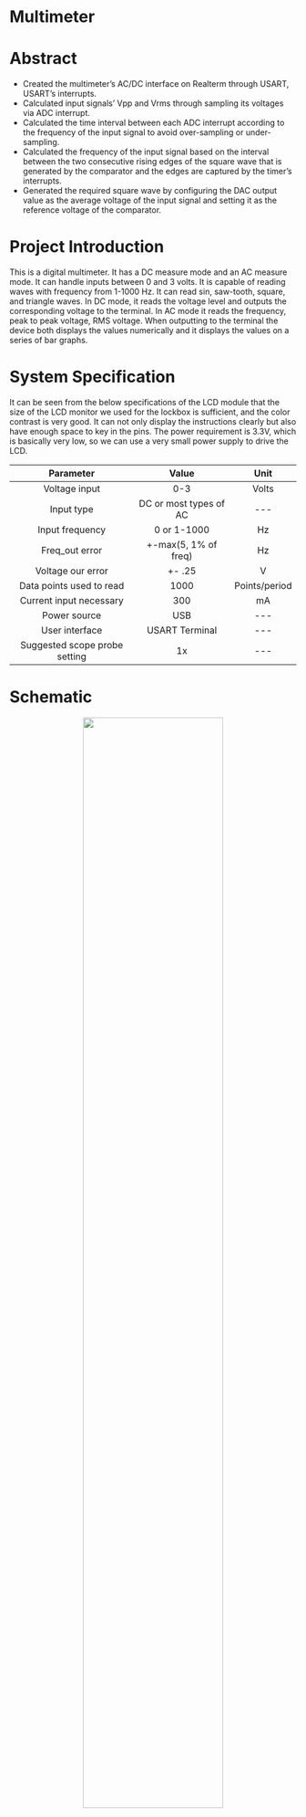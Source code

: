 # Multimeter

# Abstract
* Created the multimeter’s AC/DC interface on Realterm through USART, USART’s interrupts.
* Calculated input signals’ Vpp and Vrms through sampling its voltages via ADC interrupt.
* Calculated the time interval between each ADC interrupt according to the frequency of the input signal to avoid over-sampling or under-sampling.
* Calculated the frequency of the input signal based on the interval between the two consecutive rising edges of the square wave that is generated by the comparator and the edges are captured by the timer’s interrupts.
* Generated the required square wave by configuring the DAC output value as the average voltage of the input signal and setting it as the reference voltage of the comparator.

# Project Introduction
This is a digital multimeter. It has a DC measure mode and an AC measure mode. It can handle inputs between 0 and 3 volts.  It is capable of reading waves with frequency from 1-1000 Hz. It can read sin, saw-tooth, square, and triangle waves. In DC mode, it reads the voltage level and outputs the corresponding voltage to the terminal. In AC mode it reads the frequency, peak to peak voltage, RMS voltage. When outputting to the terminal the device both displays the values numerically and it displays the values on a series of bar graphs.<br />

# System Specification
It can be seen from the below specifications of the LCD module that the size of the LCD monitor we used for the lockbox is sufficient, and the color contrast is very good. It can not only display the instructions clearly but also have enough space to key in the pins. The power requirement is 3.3V, which is basically very low, so we can use a very small power supply to drive the LCD. <br />

| Parameter | Value | Unit |
| :-----------:  | :-----------: |:-----------: |
| Voltage input| 0-3 | Volts |
| Input type |DC or most types of AC|---|
| Input frequency | 0 or 1-1000 |Hz|
| Freq_out error | +-max(5, 1% of freq) |Hz|
| Voltage our error| +- .25 |V|
| Data points used to read |1000|Points/period|
| Current input necessary | 300 |mA|
| Power source | USB |---|
| User interface | USART Terminal |---|
| Suggested scope probe setting | 1x |---|

# Schematic
<p align="center">
  <img src="Media/Schematic1.jpg" alt="" width="70%"/>
</p>

# Software Architecture
* Main Function:<br/>
Our main function has three cases, a default where the user picks between AC and DC voltage, then the AC measure and the DC measure. It chooses between them using a USART interrupt based on a key press from the user. In dc mode it measures and calculates the DC voltage (discussed later) then prints the result to the terminal. When printing to the terminal it prints DC then makes a bar graph by printing “0v” on colunm 0, “1v” on column 20, “2v” on column 40, and “3v” on column 60, on the next row it prints 60 columns of dashes. Finally, it converter the voltage to a corresponding number of columns out of 60 (3v =60 columns) and prints that many columns worth of “x” on the next row. The printing for all the bar graphs work in exactly this way. Once we print the values and everything we loop back to the beginning of the DC measurement procedure.<br/><br/>
In AC mode we first calculate the frequency. To do this we measure the wave form as many times as possible in .25 seconds (we want to measure at least a quarter of the wave when the wave is at its slowest). Using the max and min values (we find in real time) from that we calculate the middle value and write the DAC to output that value. The comparator then compares the wave and that DAC value to produce a square wave with frequency equal to the input wave form. Next, we initialize timer 2 to capture rising edges of that wave form and set up its interrupt to get two consecutive rising edges. From those edges we are able to calculate the frequency. We use USART to print the frequency to the terminal. Next, we use that frequency to calculate what frequency we want to use timer 5 to measure the wave. The idea is to get 1000 points on the wave regardless of the wave’s frequency. Then we use those 1000 points to calculate Vpp and Vrms. Finally, we print those values and their bar graphs to the terminal and loop back through.<br/>

<p align="center">
  <img src="Media/Main.jpg" alt="" width="50%"/>
</p>

* ADC_IRQ_Handler:<br/>
We hop into the ISR, if the EOC flag is what got us in there we’ll do some stuff, if not we end.
The stuff we do is read the value from the ADC register. This also clears the ADC EOC flag. Then we set another flag which we use in main to make the program wait until the ADC is done and we can move on using the ADC_value.<br/>

<p align="center">
  <img src="Media/ADC_IRQ.jpg" alt="" width="50%"/>
</p>

* TIM2_IRQ_Handler:<br/>
We hop into the ISR, if the capture flag from CCR4 is what got us in there we’ll do some stuff, if not we end. Then we branch depending on the “capture flag.” This flag indicates when we’re doing our second capture. Its 0, we’re doing the first capture so we get the value from CCR4 and put it in a variable called edge1. We set capture flag because we’ve gotten the first capture. Capture flag is 1, we’re on our second capture so we put the value in variable edge2. We clear the flag for next time. And we set DAC_flag to 1. This flag indicates that we’re done capturing, to our main function. At the end we always clear the interrupt  flag that got us in. <br/>

<p align="center">
  <img src="Media/TIM2_IRQ.jpg" alt="" width="50%"/>
</p>

* TIM5_IRQ_Handler:<br/>
We hop into the ISR, if the flag from ARR rolling over is what got us in there we’ll do some stuff, if not we end. All we do is start the ADC. This lets us start the ADC at precise time intervals. At the end we clear the interrupt flag that got us in there.<br/>
To calculate the ARR value we put into the timer 5 we need the wave’s frequency, the clock speed and the number of points we want to measure per wave period. The later two values are constants we set at the beginning and the frequency is measured and calculated before we enable the timer 5. <br/>

<p align="center">
  <img src="Media/TIM5_IRQ.jpg" alt="" width="50%"/>
</p>

* USART2_IRQ_Handler:<br/>
We hop into the ISR, if the flag from a USART receive is what got us in there we’ll do some stuff, if not we end. We get the received key out of the RDR reg, and use it to decide where we go in our switch case statements. This lets us decide between reading AC and DC voltages.<br/>

<p align="center">
  <img src="Media/USART_IRQ.jpg" alt="" width="50%"/>
</p>

* DC Voltage Measure:<br/>
To get the DC voltage, we measure it 1000 times with the ADC. The amount of time this takes works out to be about 13 ms (within the bounds of the assignment even if it takes 10x less time or ~10x more time than we expect). To perform this, we turn on the ADC start, wait until its done, and put the resulting value into our array. At the end we get the average value of the array and this is our DC voltage.<br/>

<p align="center">
  <img src="Media/ADC_Val.jpg" alt="" width="50%"/>
</p>

* Frequency Calculation:<br/>
To calculate the frequency we wait until the DAC_flag is zero (this indicates that both edge values have been assigned with values corresponding to the rising edges of our square wave. We are then able to get the number of clock cycles between the two rising edges and divide the internal clock frequency by that number. We experience some rounding error for some reason so we add 1 to the final number to get the frequency.<br/>

<p align="center">
  <img src="Media/Freq_Calc.jpg" alt="" width="50%"/>
</p>

* Vrms & Vpp Calculations:<br/>
We loop through the number of times equal to our sample size. At appropriate intervals set by timer 5 we get the ADC value and put it into our array. The timer starts the ADC at appropriate intervals so we just wait for the ADC to get done each iteration (we cycle between first and second branch block while waiting). Once the ADC is started by the timer 5 interrupt and it finishes its work, we throw the ADC’s result into an array of size equal to “SAMPLE_SIZE.” We then increment the index and go back to the top, waiting for another timer interrupt and the ADC to be done. Once we have all the samples we want in the array, we get the max and min out of the array with some predefined functions. Vpp is calculated by the max value- the min value. Next to get Vrms, we loop through each index in that array and accumulate each value squared. Once thats done we divide the accumulated sum by the number of samples and square root that number to get Vrms. Vpp and Vrms need to be converted from ADC output values to something that corresponds to an actual voltage. We preform that conversion before printin the values to the terminal. <br/>

<p align="center">
  <img src="Media/Vrms_Vpp_Calc.jpg" alt="" width="50%"/>
</p>

# Demonstration
